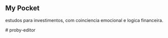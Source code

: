 ## My Pocket

estudos para investimentos, com coinciencia emocional e logica financeira.

#   p r o b y - e d i t o r  
 